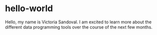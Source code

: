 # hello-world
Hello, my name is Victoria Sandoval. I am excited to learn more about the different data programming tools over the course of the next few months. 
